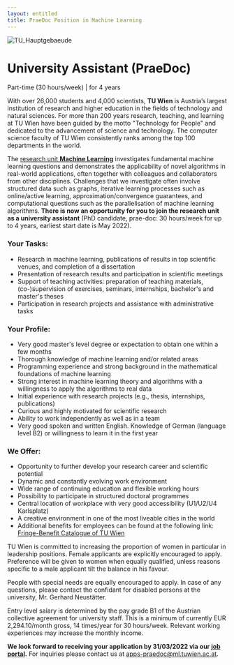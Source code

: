 ```yaml
---
layout: entitled
title: PraeDoc Position in Machine Learning
---
```


![TU_Hauptgebaeude](../TU_Hauptgebaeude_neu.jpg)

# University Assistant (PraeDoc)

Part-time (30 hours/week) | for 4 years 

With over 26,000 students and 4,000 scientists, **TU Wien** is Austria’s largest institution of research and higher education in the fields of technology and natural sciences. For more than 200 years research, teaching, and learning at TU Wien have been guided by the motto "Technology for People" and dedicated to the advancement of science and technology. The computer science faculty of TU Wien consistently ranks among the top 100 departments in the world. 

The [research unit **Ma﻿chine Learning**](https://www.ml.tuwien.ac.at/) investigates fundamental machine learning questions and demonstrates the applicability of novel algorithms in real-world applications, often together with colleagues and collaborators from other disciplines. Challenges that we investigate often involve structured data such as graphs, iterative learning processes such as online/active learning, approximation/convergence guarantees, and computational questions such as the parallelisation of machine learning algorithms. **There is now an opportunity for you to join the research unit as a university assistant** (PhD candidate, prae-doc: 30 hours/week for up to 4 years, earliest start date is May 2022). 

### Your Tasks: 

- Research in machine learning, publications of results in top scientific venues, and completion of a dissertation
- Presentation of research results and participation in scientific meetings
- Support of teaching activities: preparation of teaching materials, (co-)supervision of exercises, seminars, internships, bachelor's and master's theses
- Participation in research projects and assistance with administrative tasks

### Your Profile: 

- Very good master's level degree or expectation to obtain one within a few months
- Thorough knowledge of machine learning and/or related areas
- Programming experience and strong background in the mathematical foundations of machine learning
- Strong interest in machine learning theory and algorithms with a willingness to apply the algorithms to real data
- Initial experience with research projects (e.g., thesis, internships, publications)
- Curious and highly motivated for scientific research
- Ability to work independently as well as in a team
- Very good spoken and written English. Knowledge of German (language level B2) or willingness to learn it in the first year

### We Offer: 

- Opportunity to further develop your research career and scientific potential 
- Dynamic and constantly evolving work environment 
- Wide range of continuing education and flexible working hours 
- Possibility to participate in structured doctoral programmes 
- Central location of workplace with very good accessibility (U1/U2/U4 Karlsplatz) 
- A creative environment in one of the most liveable cities in the world 
- Additional benefits for employees can be found at the following link: [Fringe-Benefit Catalogue of TU Wien](https://url.tuwien.at/cfjyv)

 

TU Wien is committed to increasing the proportion of women in particular in leadership positions. Female applicants are explicitly encouraged to apply. Preference will be given to women when equally qualified, unless reasons specific to a male applicant tilt the balance in his favour.  

People with special needs are equally encouraged to apply. In case of any questions, please contact the confidant for disabled persons at the university, Mr. Gerhard Neustätter.  

Entry level salary is determined by the pay grade B1 of the Austrian collective agreement for university staff. This is a minimum of currently EUR 2,294.10/month gross, 14 times/year for 30 hours/week. Relevant working experiences may increase the monthly income. 

**We look forward to receiving your application by 31/03/2022 via our [job portal](https://jobs.tuwien.ac.at/Job/176809).**
For inquiries please contact us at <apps-praedoc@ml.tuwien.ac.at>.
